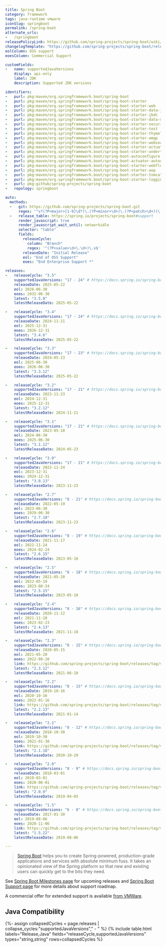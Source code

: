 ```yaml
---
title: Spring Boot
category: framework
tags: java-runtime vmware
iconSlug: springboot
permalink: /spring-boot
alternate_urls:
-   /springboot
releasePolicyLink: https://github.com/spring-projects/spring-boot/wiki/Supported-Versions
changelogTemplate: "https://github.com/spring-projects/spring-boot/releases/tag/v__LATEST__"
eolColumn: OSS support
eoesColumn: Commercial Support

customFields:
-   name: supportedJavaVersions
    display: api-only
    label: JDK
    description: Supported JDK versions

identifiers:
-   purl: pkg:maven/org.springframework.boot/spring-boot
-   purl: pkg:maven/org.springframework.boot/spring-boot-starter
-   purl: pkg:maven/org.springframework.boot/spring-boot-starter-web
-   purl: pkg:maven/org.springframework.boot/spring-boot-starter-data-jpa
-   purl: pkg:maven/org.springframework.boot/spring-boot-starter-jbdc
-   purl: pkg:maven/org.springframework.boot/spring-boot-starter-data-mongodb
-   purl: pkg:maven/org.springframework.boot/spring-boot-starter-security
-   purl: pkg:maven/org.springframework.boot/spring-boot-starter-test
-   purl: pkg:maven/org.springframework.boot/spring-boot-starter-thymeleaf
-   purl: pkg:maven/org.springframework.boot/spring-boot-starter-amqp
-   purl: pkg:maven/org.springframework.boot/spring-boot-starter-websocket
-   purl: pkg:maven/org.springframework.boot/spring-boot-starter-actuator
-   purl: pkg:maven/org.springframework.boot/spring-boot-starter-undertow
-   purl: pkg:maven/org.springframework.boot/spring-boot-autoconfigure
-   purl: pkg:maven/org.springframework.boot/spring-boot-actuator-autoconfigure
-   purl: pkg:maven/org.springframework.boot/spring-boot-starter-webflux
-   purl: pkg:maven/org.springframework.boot/spring-boot-starter-aop
-   purl: pkg:maven/org.springframework.boot/spring-boot-starter-tomcat
-   purl: pkg:maven/org.springframework.boot/spring-boot-starter-logging
-   purl: pkg:github/spring-projects/spring-boot
-   repology: springboot

auto:
  methods:
  -   git: https://github.com/spring-projects/spring-boot.git
      regex: '^v?(?P<major>[1-9]\d*)\.(?P<minor>\d+)\.(?P<patch>\d+)(\.RELEASE)?$'
  -   release_table: https://spring.io/projects/spring-boot#support
      render_javascript: true
      render_javascript_wait_until: networkidle
      selector: "table"
      fields:
        releaseCycle:
          column: "Branch"
          regex: '^(?P<value>\d+\.\d+)\.x$'
        releaseDate: "Initial Release"
        eol: "End of OSS Support"
        eoes: "End Enterprise Support *"

releases:
-   releaseCycle: "3.5"
    supportedJavaVersions: "17 - 24" # https://docs.spring.io/spring-boot/docs/3.5.x/reference/html/getting-started.html#getting-started.system-requirements
    releaseDate: 2025-05-22
    eol: 2026-06-30
    eoes: 2032-06-30
    latest: "3.5.0"
    latestReleaseDate: 2025-05-22

-   releaseCycle: "3.4"
    supportedJavaVersions: "17 - 24" # https://docs.spring.io/spring-boot/3.4/system-requirements.html
    releaseDate: 2024-11-21
    eol: 2025-12-31
    eoes: 2026-12-31
    latest: "3.4.6"
    latestReleaseDate: 2025-05-22

-   releaseCycle: "3.3"
    supportedJavaVersions: "17 - 23" # https://docs.spring.io/spring-boot/docs/3.3.x/reference/html/getting-started.html#getting-started.system-requirements
    releaseDate: 2024-05-23
    eol: 2025-06-30
    eoes: 2026-06-30
    latest: "3.3.12"
    latestReleaseDate: 2025-05-22

-   releaseCycle: "3.2"
    supportedJavaVersions: "17 - 21" # https://docs.spring.io/spring-boot/docs/3.2.x/reference/html/getting-started.html#getting-started.system-requirements
    releaseDate: 2023-11-23
    eol: 2024-12-31
    eoes: 2025-12-31
    latest: "3.2.12"
    latestReleaseDate: 2024-11-21

-   releaseCycle: "3.1"
    supportedJavaVersions: "17 - 21" # https://docs.spring.io/spring-boot/docs/3.1.x/reference/html/getting-started.html#getting-started.system-requirements
    releaseDate: 2023-05-18
    eol: 2024-06-30
    eoes: 2025-06-30
    latest: "3.1.12"
    latestReleaseDate: 2024-05-23

-   releaseCycle: "3.0"
    supportedJavaVersions: "17 - 21" # https://docs.spring.io/spring-boot/docs/3.0.x/reference/html/getting-started.html#getting-started.system-requirements
    releaseDate: 2022-11-24
    eol: 2023-12-31
    eoes: 2024-12-31
    latest: "3.0.13"
    latestReleaseDate: 2023-11-23

-   releaseCycle: "2.7"
    supportedJavaVersions: "8 - 21" # https://docs.spring.io/spring-boot/docs/2.7.x/reference/html/getting-started.html#getting-started.system-requirements
    releaseDate: 2022-05-19
    eol: 2023-06-30
    eoes: 2029-06-30
    latest: "2.7.18"
    latestReleaseDate: 2023-11-23

-   releaseCycle: "2.6"
    supportedJavaVersions: "8 - 19" # https://docs.spring.io/spring-boot/docs/2.6.14/reference/html/getting-started.html#getting-started.system-requirements
    releaseDate: 2021-11-17
    eol: 2022-11-24
    eoes: 2024-02-24
    latest: "2.6.15"
    latestReleaseDate: 2023-05-18

-   releaseCycle: "2.5"
    supportedJavaVersions: "8 - 18" # https://docs.spring.io/spring-boot/docs/2.5.14/reference/html/getting-started.html#getting-started.system-requirements
    releaseDate: 2021-05-20
    eol: 2022-05-19
    eoes: 2023-08-24
    latest: "2.5.15"
    latestReleaseDate: 2023-05-18

-   releaseCycle: "2.4"
    supportedJavaVersions: "8 - 16" # https://docs.spring.io/spring-boot/docs/2.4.13/reference/html/getting-started.html#getting-started-system-requirements
    releaseDate: 2020-11-12
    eol: 2021-11-18
    eoes: 2023-02-23
    latest: "2.4.13"
    latestReleaseDate: 2021-11-18

-   releaseCycle: "2.3"
    supportedJavaVersions: "8 - 15" # https://docs.spring.io/spring-boot/docs/2.3.12.RELEASE/reference/html/getting-started.html#getting-started-system-requirements
    releaseDate: 2020-05-15
    eol: 2021-05-20
    eoes: 2022-08-20
    link: https://github.com/spring-projects/spring-boot/releases/tag/v__LATEST__.RELEASE
    latest: "2.3.12"
    latestReleaseDate: 2021-06-10

-   releaseCycle: "2.2"
    supportedJavaVersions: "8 - 15" # https://docs.spring.io/spring-boot/docs/2.2.13.RELEASE/reference/html/getting-started.html#getting-started-system-requirements
    releaseDate: 2019-10-16
    eol: 2020-10-16
    eoes: 2022-01-16
    link: https://github.com/spring-projects/spring-boot/releases/tag/v__LATEST__.RELEASE
    latest: "2.2.13"
    latestReleaseDate: 2021-01-14

-   releaseCycle: "2.1"
    supportedJavaVersions: "8 - 12" # https://docs.spring.io/spring-boot/docs/2.1.18.RELEASE/reference/html/getting-started-system-requirements.html
    releaseDate: 2018-10-30
    eol: 2019-10-30
    eoes: 2021-01-30
    link: https://github.com/spring-projects/spring-boot/releases/tag/v__LATEST__.RELEASE
    latest: "2.1.18"
    latestReleaseDate: 2020-10-29

-   releaseCycle: "2.0"
    supportedJavaVersions: "8 - 9" # https://docs.spring.io/spring-boot/docs/2.0.9.RELEASE/reference/html/getting-started-system-requirements.html
    releaseDate: 2018-03-01
    eol: 2019-03-01
    eoes: 2020-06-01
    link: https://github.com/spring-projects/spring-boot/releases/tag/v__LATEST__.RELEASE
    latest: "2.0.9"
    latestReleaseDate: 2019-04-03

-   releaseCycle: "1.5"
    supportedJavaVersions: "6 - 8" # https://docs.spring.io/spring-boot/docs/1.5.22.RELEASE/reference/html/getting-started-system-requirements.html
    releaseDate: 2017-01-30
    eol: 2019-08-06
    eoes: 2020-11-06
    link: https://github.com/spring-projects/spring-boot/releases/tag/v__LATEST__.RELEASE
    latest: "1.5.22"
    latestReleaseDate: 2019-08-06

---
```


> [Spring Boot](https://github.com/spring-projects/spring-boot) helps you to create Spring-powered,
> production-grade applications and services with absolute minimum fuss. It takes an opinionated
> view of the Spring platform so that new and existing users can quickly get to the bits they need.

See [Spring Boot Milestones page](https://github.com/spring-projects/spring-boot/milestones) for
upcoming releases and [Spring Boot Support page](https://spring.io/projects/spring-boot#support) for
more details about support roadmap.

A commercial offer for extended support is available
[from VMWare](https://tanzu.vmware.com/content/blog/vmware-spring-runtime-extended-support).

## Java Compatibility

{%- assign collapsedCycles = page.releases | collapse_cycles:"supportedJavaVersions"," - " %}
{% include table.html
  labels="Release,Java"
  fields="releaseCycle,supportedJavaVersions"
  types="string,string"
  rows=collapsedCycles %}
